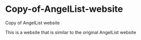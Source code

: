 # Copy-of-AngelList-website
Copy of AngelList website

This is a website that is similar to the original AngelList website
